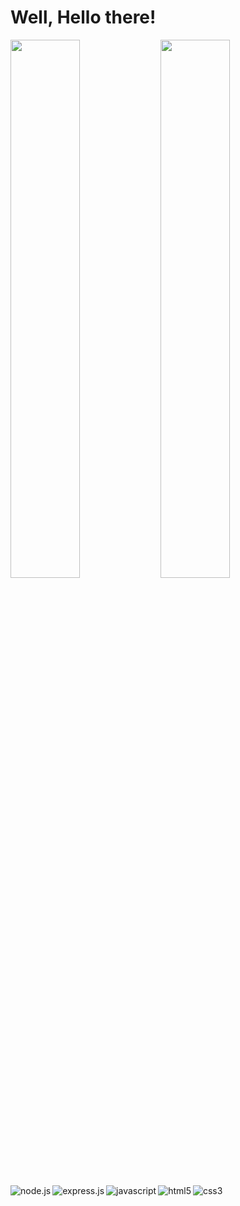 # Well, Hello there!
<div>
  <img align="left" width="47%" src="https://github-readme-stats.vercel.app/api?username=tcx42&show_icons=true&theme=dark" />
  <img align="left" width="47%" src="https://github-readme-stats.vercel.app/api/top-langs/?username=tcx42&layout=compact&theme=dark" />
 </div>
<!-- Source: https://github.com/anuraghazra/github-readme-stats -->
<div>
  <img align="left" alt="node.js" src="https://img.shields.io/badge/node.js-6DA55F?style=for-the-badge&logo=node.js&logoColor=white" />
  <img align="left" alt="express.js" src="https://img.shields.io/badge/express.js-%23404d59.svg?style=for-the-badge&logo=express&logoColor=%2361DAFB" />
  <img align="left" alt="javascript" src="https://img.shields.io/badge/javascript-%23323330.svg?style=for-the-badge&logo=javascript&logoColor=%23F7DF1E" />
  <img align="left" alt="html5" src="https://img.shields.io/badge/html5-%23E34F26.svg?style=for-the-badge&logo=html5&logoColor=white" />
  <img align="left" alt="css3" src="https://img.shields.io/badge/css3-%231572B6.svg?style=for-the-badge&logo=css3&logoColor=white" />
</div>
<!-- Source: https://github.com/Ileriayo/markdown-badges -->
